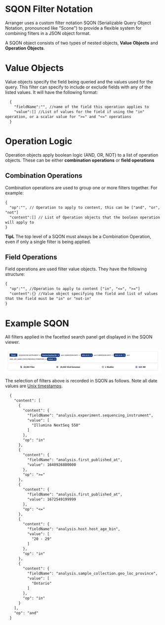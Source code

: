 # SQON Filter Notation


Arranger uses a custom filter notation SQON (Serializable Query Object Notation, pronounced like "Scone") to provide a flexible system for combining filters in a JSON object format.

A SQON object consists of two types of nested objects, **Value Objects** and **Operation Objects**.

# Value Objects

 Value objects specify the field being queried and the values used for the query. This filter can specify to include or exclude fields with any of the listed values. It will have the following format:

  ```SQON
    {
      "fieldName":"", //name of the field this operation applies to
      "value":[] //List of values for the field if using the "in" operation, or a scalar value for ">=" and "<=" operations
    }
  ```

# Operation Logic

Operation objects apply boolean logic (AND, OR, NOT) to a list of operation objects. These can be either **combination operations** or **field operations**

## Combination Operations

Combination operations are used to group one or more filters together. For example:

```SQON
{
  "op":"", // Operation to apply to content, this can be ["and", "or", "not"]
  "content":[] // List of Operation objects that the boolean operation will apply to
}
```

**TipL** The top level of a SQON must always be a Combination Operation, even if only a single filter is being applied.

## Field Operations

Field operations are used filter value objects. They have the following structure: 

```SQON
{
  "op":"", //Operation to apply to content ["in", "<=", ">="]
  "content":{} //Value object specifying the field and list of values that the field must be "in" or "not-in"
}
```

# Example SQON

All filters applied in the facetted search panel get displayed in the SQON viewer. 

![Entity](../assets/sqon_query.jpg 'Sqon Viewer')

The selection of filters above is recorded in SQON as follows. Note all date values are <a href="https://www.unixtimestamp.com/" target="_blank" rel="noopener noreferrer">Unix timestamps</a>.

```SQON
  {
    "content": [
      {
        "content": {
          "fieldName": "analysis.experiment.sequencing_instrument",
          "value": [
            "Illumina NextSeq 550"
          ]
        },
        "op": "in"
      },
      {
        "content": {
          "fieldName": "analysis.first_published_at",
          "value": 1640926800000
        },
        "op": ">="
      },
      {
        "content": {
          "fieldName": "analysis.first_published_at",
          "value": 1672549199999
        },
        "op": "<="
      },
      {
        "content": {
          "fieldName": "analysis.host.host_age_bin",
          "value": [
            "20 - 29"
          ]
        },
        "op": "in"
      },
      {
        "content": {
          "fieldName": "analysis.sample_collection.geo_loc_province",
          "value": [
            "Ontario"
          ]
        },
        "op": "in"
      }
    ],
    "op": "and"
  }
  ```